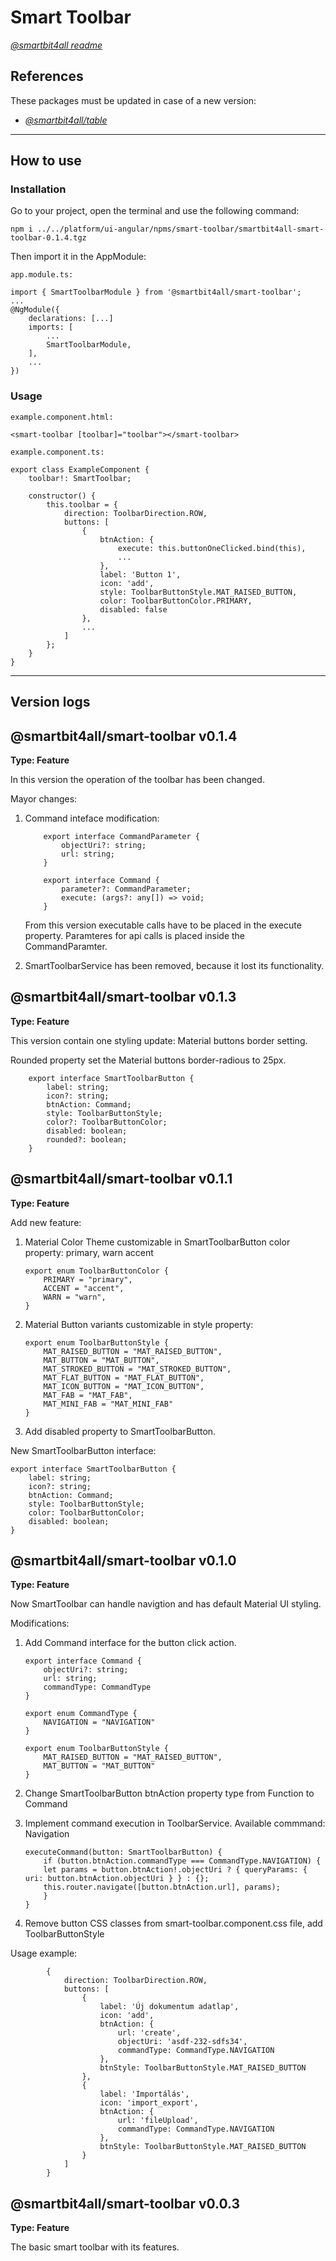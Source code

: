 # Smart Toolbar

[_@smartbit4all readme_](../../README.md)

## References

These packages must be updated in case of a new version:

-   [_@smartbit4all/table_](../smarttable/versionLogs.md)

---

## How to use

### Installation

Go to your project, open the terminal and use the following command:

    npm i ../../platform/ui-angular/npms/smart-toolbar/smartbit4all-smart-toolbar-0.1.4.tgz

Then import it in the AppModule:

`app.module.ts:`

    import { SmartToolbarModule } from '@smartbit4all/smart-toolbar';
    ...
    @NgModule({
        declarations: [...]
        imports: [
            ...
            SmartToolbarModule,
        ],
        ...
    })

### Usage

`example.component.html:`

    <smart-toolbar [toolbar]="toolbar"></smart-toolbar>

`example.component.ts:`

    export class ExampleComponent {
        toolbar!: SmartToolbar;

        constructor() {
            this.toolbar = {
                direction: ToolbarDirection.ROW,
                buttons: [
                    {
                        btnAction: {
                            execute: this.buttonOneClicked.bind(this),
                            ...
                        },
                        label: 'Button 1',
                        icon: 'add',
                        style: ToolbarButtonStyle.MAT_RAISED_BUTTON,
                        color: ToolbarButtonColor.PRIMARY,
                        disabled: false
                    },
                    ...
                ]
            };
        }
    }

---

## Version logs

## @smartbit4all/smart-toolbar v0.1.4

**Type: Feature**

In this version the operation of the toolbar has been changed.

Mayor changes:

1.  Command inteface modification:

            export interface CommandParameter {
                objectUri?: string;
                url: string;
            }

            export interface Command {
                parameter?: CommandParameter;
                execute: (args?: any[]) => void;
            }

    From this version executable calls have to be placed in the execute property. Paramteres for api calls is placed inside the CommandParamter.

2.  SmartToolbarService has been removed, because it lost its functionality.

## @smartbit4all/smart-toolbar v0.1.3

**Type: Feature**

This version contain one styling update: Material buttons border setting.

Rounded property set the Material buttons border-radious to 25px.

        export interface SmartToolbarButton {
            label: string;
            icon?: string;
            btnAction: Command;
            style: ToolbarButtonStyle;
            color?: ToolbarButtonColor;
            disabled: boolean;
            rounded?: boolean;
        }

## @smartbit4all/smart-toolbar v0.1.1

**Type: Feature**

Add new feature:

1.  Material Color Theme customizable in SmartToolbarButton color property:
    primary, warn accent

        export enum ToolbarButtonColor {
            PRIMARY = "primary",
            ACCENT = "accent",
            WARN = "warn",
        }

2.  Material Button variants customizable in style property:

        export enum ToolbarButtonStyle {
            MAT_RAISED_BUTTON = "MAT_RAISED_BUTTON",
            MAT_BUTTON = "MAT_BUTTON",
            MAT_STROKED_BUTTON = "MAT_STROKED_BUTTON",
            MAT_FLAT_BUTTON = "MAT_FLAT_BUTTON",
            MAT_ICON_BUTTON = "MAT_ICON_BUTTON",
            MAT_FAB = "MAT_FAB",
            MAT_MINI_FAB = "MAT_MINI_FAB"
        }

3.  Add disabled property to SmartToolbarButton.

New SmartToolbarButton interface:

    export interface SmartToolbarButton {
        label: string;
        icon?: string;
        btnAction: Command;
        style: ToolbarButtonStyle;
        color: ToolbarButtonColor;
        disabled: boolean;
    }

## @smartbit4all/smart-toolbar v0.1.0

**Type: Feature**

Now SmartToolbar can handle navigtion and has default Material UI styling.

Modifications:

1.  Add Command interface for the button click action.

        export interface Command {
            objectUri?: string;
            url: string;
            commandType: CommandType
        }

        export enum CommandType {
            NAVIGATION = "NAVIGATION"
        }

        export enum ToolbarButtonStyle {
            MAT_RAISED_BUTTON = "MAT_RAISED_BUTTON",
            MAT_BUTTON = "MAT_BUTTON"
        }

2.  Change SmartToolbarButton btnAction property type from Function to Command
3.  Implement command execution in ToolbarService. Available commmand: Navigation

        executeCommand(button: SmartToolbarButton) {
            if (button.btnAction.commandType === CommandType.NAVIGATION) {
            let params = button.btnAction!.objectUri ? { queryParams: { uri: button.btnAction.objectUri } } : {};
            this.router.navigate([button.btnAction.url], params);
            }
        }

4.  Remove button CSS classes from smart-toolbar.component.css file, add ToolbarButtonStyle

Usage example:

            {
                direction: ToolbarDirection.ROW,
                buttons: [
                    {
                        label: 'Új dokumentum adatlap',
                        icon: 'add',
                        btnAction: {
                            url: 'create',
                            objectUri: 'asdf-232-sdfs34',
                            commandType: CommandType.NAVIGATION
                        },
                        btnStyle: ToolbarButtonStyle.MAT_RAISED_BUTTON
                    },
                    {
                        label: 'Importálás',
                        icon: 'import_export',
                        btnAction: {
                            url: 'fileUpload',
                            commandType: CommandType.NAVIGATION
                        },
                        btnStyle: ToolbarButtonStyle.MAT_RAISED_BUTTON
                    }
                ]
            }

## @smartbit4all/smart-toolbar v0.0.3

**Type: Feature**

The basic smart toolbar with its features.
